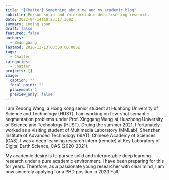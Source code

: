 ```yaml
---
title: "[Chatter] Something about me and my academic blog"
subtitle: Pursue solid and interpretable deep learning research.
date: 2022-04-14T10:23:17.360Z
summary: Coming soon
draft: false
featured: false
authors:
  - ZedongWang
lastmod: 2020-12-13T00:00:00.000Z
tags:
  - Chatter
categories:
  - Chatter
projects: []
image:
  caption: ""
  focal_point: ""
  placement: 2
  preview_only: false
---
```

I am Zedong Wang, a Hong Kong senior student at Huahong University of Science and Technology (HUST). I am working on few-shot semantic segmentation problems under Prof. Xinggang Wang at Huazhong University of Science and Technology (HUST). Druing the summer 2021, I fortunately worked as a visiting student of Multimedia Laboratory (MMLab), Shenzhen Institute of Advanced Technology (SIAT), Chinese Academy of Sciences (CAS). I was a deep learning research intern (remote) at Key Laboratory of Digital Earth Science, CAS (2020-2021).

My academic desire is to pursue solid and interpretable deep learning research under a pure academic environment. I have been preparing for this for years. Therefore, as a passionate young researcher with clear mind, I am now sincerely applying for a PHD position in 2023 Fall.